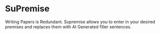 # SuPremise
Writing Papers is Redundant. Supremise allows you to enter in your desired premises and replaces them with AI Generated filler sentences.
